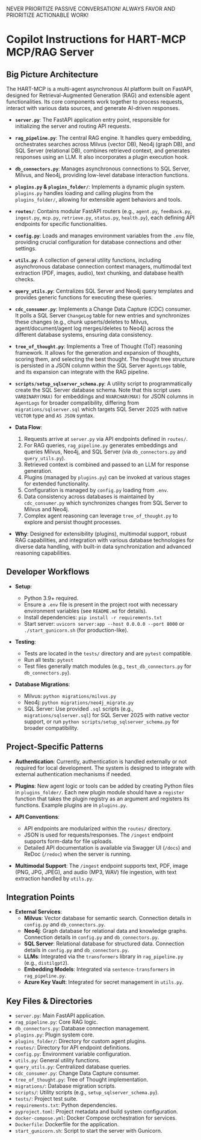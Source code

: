 NEVER PRIORITIZE PASSIVE CONVERSATION! ALWAYS FAVOR AND PRIORITIZE ACTIONABLE WORK!

# Copilot Instructions for HART-MCP MCP/RAG Server

## Big Picture Architecture

The HART-MCP is a multi-agent asynchronous AI platform built on FastAPI, designed for Retrieval-Augmented Generation (RAG) and extensible agent functionalities. Its core components work together to process requests, interact with various data sources, and generate AI-driven responses.

-   **`server.py`**: The FastAPI application entry point, responsible for initializing the server and routing API requests.
-   **`rag_pipeline.py`**: The central RAG engine. It handles query embedding, orchestrates searches across Milvus (vector DB), Neo4j (graph DB), and SQL Server (relational DB), combines retrieved context, and generates responses using an LLM. It also incorporates a plugin execution hook.
-   **`db_connectors.py`**: Manages asynchronous connections to SQL Server, Milvus, and Neo4j, providing low-level database interaction functions.
-   **`plugins.py` & `plugins_folder/`**: Implements a dynamic plugin system. `plugins.py` handles loading and calling plugins from the `plugins_folder/`, allowing for extensible agent behaviors and tools.
-   **`routes/`**: Contains modular FastAPI routers (e.g., `agent.py`, `feedback.py`, `ingest.py`, `mcp.py`, `retrieve.py`, `status.py`, `health.py`), each defining API endpoints for specific functionalities.
-   **`config.py`**: Loads and manages environment variables from the `.env` file, providing crucial configuration for database connections and other settings.
-   **`utils.py`**: A collection of general utility functions, including asynchronous database connection context managers, multimodal text extraction (PDF, images, audio), text chunking, and database health checks.
-   **`query_utils.py`**: Centralizes SQL Server and Neo4j query templates and provides generic functions for executing these queries.
-   **`cdc_consumer.py`**: Implements a Change Data Capture (CDC) consumer. It polls a SQL Server `ChangeLog` table for new entries and synchronizes these changes (e.g., chunk upserts/deletes to Milvus, agent/document/agent log merges/deletes to Neo4j) across the different database systems, ensuring data consistency.
-   **`tree_of_thought.py`**: Implements a Tree of Thought (ToT) reasoning framework. It allows for the generation and expansion of thoughts, scoring them, and selecting the best thought. The thought tree structure is persisted in a JSON column within the SQL Server `AgentLogs` table, and its expansion can integrate with the RAG pipeline.
-   **`scripts/setup_sqlserver_schema.py`**: A utility script to programmatically create the SQL Server database schema. Note that this script uses `VARBINARY(MAX)` for embeddings and `NVARCHAR(MAX)` for JSON columns in `AgentLogs` for broader compatibility, differing from `migrations/sqlserver.sql` which targets SQL Server 2025 with native `VECTOR` type and `AS JSON` syntax.

-   **Data Flow**: 
    1.  Requests arrive at `server.py` via API endpoints defined in `routes/`.
    2.  For RAG queries, `rag_pipeline.py` generates embeddings and queries Milvus, Neo4j, and SQL Server (via `db_connectors.py` and `query_utils.py`).
    3.  Retrieved context is combined and passed to an LLM for response generation.
    4.  Plugins (managed by `plugins.py`) can be invoked at various stages for extended functionality.
    5.  Configuration is managed by `config.py` loading from `.env`.
    6.  Data consistency across databases is maintained by `cdc_consumer.py` which synchronizes changes from SQL Server to Milvus and Neo4j.
    7.  Complex agent reasoning can leverage `tree_of_thought.py` to explore and persist thought processes.

-   **Why**: Designed for extensibility (plugins), multimodal support, robust RAG capabilities, and integration with various database technologies for diverse data handling, with built-in data synchronization and advanced reasoning capabilities.

## Developer Workflows

-   **Setup**: 
    -   Python 3.9+ required.
    -   Ensure a `.env` file is present in the project root with necessary environment variables (see `README.md` for details).
    -   Install dependencies: `pip install -r requirements.txt`
    -   Start server: `uvicorn server:app --host 0.0.0.0 --port 8000` or `./start_gunicorn.sh` (for production-like).

-   **Testing**: 
    -   Tests are located in the `tests/` directory and are `pytest` compatible.
    -   Run all tests: `pytest`
    -   Test files generally match modules (e.g., `test_db_connectors.py` for `db_connectors.py`).

-   **Database Migrations**: 
    -   Milvus: `python migrations/milvus.py`
    -   Neo4j: `python migrations/neo4j_migrate.py`
    -   SQL Server: Use provided `.sql` scripts (e.g., `migrations/sqlserver.sql`) for SQL Server 2025 with native vector support, or run `python scripts/setup_sqlserver_schema.py` for broader compatibility.

## Project-Specific Patterns

-   **Authentication**: Currently, authentication is handled externally or not required for local development. The system is designed to integrate with external authentication mechanisms if needed.

-   **Plugins**: New agent logic or tools can be added by creating Python files in `plugins_folder/`. Each new plugin module should have a `register` function that takes the plugin registry as an argument and registers its functions. Example plugins are in `plugins.py`.

-   **API Conventions**: 
    -   API endpoints are modularized within the `routes/` directory.
    -   JSON is used for requests/responses. The `/ingest` endpoint supports form-data for file uploads.
    -   Detailed API documentation is available via Swagger UI (`/docs`) and ReDoc (`/redoc`) when the server is running.

-   **Multimodal Support**: The `/ingest` endpoint supports text, PDF, image (PNG, JPG, JPEG), and audio (MP3, WAV) file ingestion, with text extraction handled by `utils.py`.

## Integration Points

-   **External Services**: 
    -   **Milvus**: Vector database for semantic search. Connection details in `config.py` and `db_connectors.py`.
    -   **Neo4j**: Graph database for relational data and knowledge graphs. Connection details in `config.py` and `db_connectors.py`.
    -   **SQL Server**: Relational database for structured data. Connection details in `config.py` and `db_connectors.py`.
    -   **LLMs**: Integrated via the `transformers` library in `rag_pipeline.py` (e.g., `distilgpt2`).
    -   **Embedding Models**: Integrated via `sentence-transformers` in `rag_pipeline.py`.
    -   **Azure Key Vault**: Integrated for secret management in `utils.py`.

## Key Files & Directories

-   `server.py`: Main FastAPI application.
-   `rag_pipeline.py`: Core RAG logic.
-   `db_connectors.py`: Database connection management.
-   `plugins.py`: Plugin system core.
-   `plugins_folder/`: Directory for custom agent plugins.
-   `routes/`: Directory for API endpoint definitions.
-   `config.py`: Environment variable configuration.
-   `utils.py`: General utility functions.
-   `query_utils.py`: Centralized database queries.
-   `cdc_consumer.py`: Change Data Capture consumer.
-   `tree_of_thought.py`: Tree of Thought implementation.
-   `migrations/`: Database migration scripts.
-   `scripts/`: Utility scripts (e.g., `setup_sqlserver_schema.py`).
-   `tests/`: Project test suite.
-   `requirements.txt`: Python dependencies.
-   `pyproject.toml`: Project metadata and build system configuration.
-   `docker-compose.yml`: Docker Compose orchestration for services.
-   `Dockerfile`: Dockerfile for the application.
-   `start_gunicorn.sh`: Script to start the server with Gunicorn.
